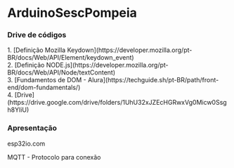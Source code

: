 <h1>ArduinoSescPompeia</h1> 


<h3>Drive de códigos</h3>
1. [Definição Mozilla Keydown](https://developer.mozilla.org/pt-BR/docs/Web/API/Element/keydown_event)
<br>
2. [Definição NODE.js](https://developer.mozilla.org/pt-BR/docs/Web/API/Node/textContent)
<br>
3. [Fundamentos de DOM - Alura](https://techguide.sh/pt-BR/path/front-end/dom-fundamentals/)
<br>
4. [Drive](https://drive.google.com/drive/folders/1UhU32xJZEcHGRwxVg0Micw0Ssgh8YIiU)

<h3>Apresentação</h3>
<a href="https://www.canva.com/design/DAGAACPGOfc/LP3Uy4w5fd70kOBJyGiB9g/view?utm_content=DAGAACPGOfc&utm_campaign=designshare&utm_medium=link&utm_source=editor"> </a>


esp32io.com


MQTT - Protocolo para conexão
